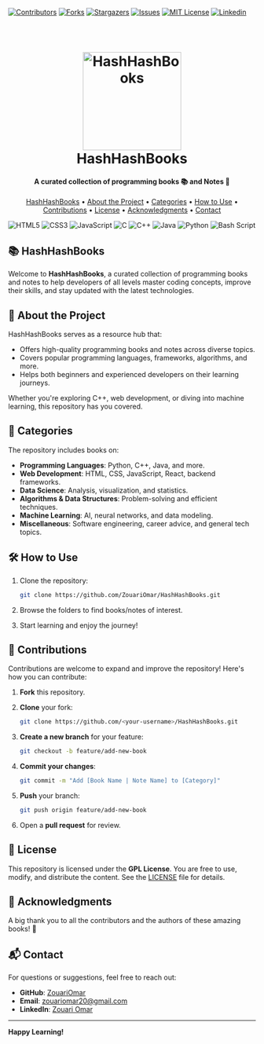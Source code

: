 <!-- PROJECT SHIELDS -->

[![Contributors](https://img.shields.io/badge/CONTRIBUTORS-01-blue?style=plastic)](https://github.com/ZouariOmar/AgriGO/graphs/contributors)
[![Forks](https://img.shields.io/badge/FORKS-00-blue?style=plastic)](https://github.com/ZouariOmar/AgriGO/network/members)
[![Stargazers](https://img.shields.io/badge/STARS-01-blue?style=plastic)](https://github.com/ZouariOmar/AgriGO/stargazers)
[![Issues](https://img.shields.io/badge/ISSUES-00-blue?style=plastic)](https://github.com/ZouariOmar/AgriGO/issues)
[![MIT License](https://img.shields.io/badge/LICENSE-GPL-blue?style=plastic)](LICENSE)
[![Linkedin](https://img.shields.io/badge/Linkedin-3.5k-blue?style=plastic)](https://www.linkedin.com/in/zouari-omar-143239283)

<!-- PROJECT HEADER -->
<h1 align="center">
  <br>
  <a href="https://github.com/ZouariOmar/HashHashBooks"><img src="doc/imgs/logo.png" alt="HashHashBooks" width="200"></a>
  <br>
  HashHashBooks
  <br>
</h1>

<h4 align="center">A curated collection of programming books 📚 and Notes 📝 </h4>

<!-- PROJECT LINKS -->
<p align="center">
  <a href="#📚-hashhashbooks">HashHashBooks</a> •
  <a href="#🚀-about-the-project">About the Project</a> •
  <a href="#📂-categories">Categories</a> •
  <a href="#🛠-how-to-use">How to Use</a> •
  <a href="#🤝-contributions">Contributions</a> •
  <a href="#📜-license">License</a> •
    <a href="#🌟-acknowledgments">Acknowledgments</a> •
  <a href="#📬-contact">Contact</a>
</p>

<!-- PROJECT TAGS -->

![HTML5](https://img.shields.io/badge/html5-%23E34F26.svg?style=for-the-badge&logo=html5&logoColor=white)
![CSS3](https://img.shields.io/badge/css3-%231572B6.svg?style=for-the-badge&logo=css3&logoColor=white)
![JavaScript](https://img.shields.io/badge/javascript-%23323330.svg?style=for-the-badge&logo=javascript&logoColor=%23F7DF1E)
![C](https://img.shields.io/badge/c-%2300599C.svg?style=for-the-badge&logo=c&logoColor=white)
![C++](https://img.shields.io/badge/c++-%2300599C.svg?style=for-the-badge&logo=c%2B%2B&logoColor=white)
![Java](https://img.shields.io/badge/java-%23ED8B00.svg?style=for-the-badge&logo=openjdk&logoColor=white)
![Python](https://img.shields.io/badge/python-3670A0?style=for-the-badge&logo=python&logoColor=ffdd54)
![Bash Script](https://img.shields.io/badge/bash_script-%23121011.svg?style=for-the-badge&logo=gnu-bash&logoColor=white)

## 📚 HashHashBooks

Welcome to **HashHashBooks**, a curated collection of programming books and notes to help developers of all levels master coding concepts, improve their skills, and stay updated with the latest technologies.

## 🚀 About the Project

HashHashBooks serves as a resource hub that:

- Offers high-quality programming books and notes across diverse topics.
- Covers popular programming languages, frameworks, algorithms, and more.
- Helps both beginners and experienced developers on their learning journeys.

Whether you're exploring C++, web development, or diving into machine learning, this repository has you covered.

## 📂 Categories

The repository includes books on:

- **Programming Languages**: Python, C++, Java, and more.
- **Web Development**: HTML, CSS, JavaScript, React, backend frameworks.
- **Data Science**: Analysis, visualization, and statistics.
- **Algorithms & Data Structures**: Problem-solving and efficient techniques.
- **Machine Learning**: AI, neural networks, and data modeling.
- **Miscellaneous**: Software engineering, career advice, and general tech topics.

## 🛠 How to Use

1. Clone the repository:

   ```bash
   git clone https://github.com/ZouariOmar/HashHashBooks.git
   ```

2. Browse the folders to find books/notes of interest.
3. Start learning and enjoy the journey!

## 🤝 Contributions

Contributions are welcome to expand and improve the repository! Here's how you can contribute:

1. **Fork** this repository.
2. **Clone** your fork:

   ```bash
   git clone https://github.com/<your-username>/HashHashBooks.git
   ```

3. **Create a new branch** for your feature:

   ```bash
   git checkout -b feature/add-new-book
   ```

4. **Commit your changes**:

   ```bash
   git commit -m "Add [Book Name | Note Name] to [Category]"
   ```

5. **Push** your branch:

   ```bash
   git push origin feature/add-new-book
   ```

6. Open a **pull request** for review.

## 📜 License

This repository is licensed under the **GPL License**. You are free to use, modify, and distribute the content. See the [LICENSE](LICENSE) file for details.

## 🌟 Acknowledgments

A big thank you to all the contributors and the authors of these amazing books! 🙌

## 📬 Contact

For questions or suggestions, feel free to reach out:

- **GitHub**: [ZouariOmar](https://github.com/ZouariOmar)
- **Email**: [zouariomar20@gmail.com](mailto:zouariomar20@gmail.com)
- **LinkedIn**: [Zouari Omar](https://www.linkedin.com/in/zouari-omar-143239283/)

---

**Happy Learning!**
